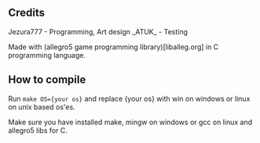 ## Credits

Jezura777 - Programming, Art design
\_ATUK\_ - Testing

Made with (allegro5 game programming library)[liballeg.org] in C programming language.


## How to compile

Run `make OS={your os}` and replace {your os} with win on windows or linux on unix based os'es.

Make sure you have installed make, mingw on windows or gcc on linux and allegro5 libs for C.